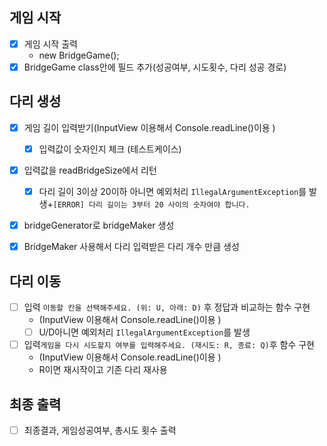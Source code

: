 ## 게임 시작
- [x] 게임 시작 출력
  - new BridgeGame();
- [X] BridgeGame class안에 필드 추가(성공여부, 시도횟수, 다리 성공 경로)

## 다리 생성
- [x] 게임  길이 입력받기(InputView 이용해서 Console.readLine()이용 )
  - [x] 입력값이 숫자인지 체크  (테스트케이스)
- [x] 입력값을 readBridgeSize에서 리턴
  - [x] 다리 길이 3이상 20이하 아니면 예외처리 `IllegalArgumentException`를 발생+`[ERROR] 다리 길이는 3부터 20 사이의 숫자여야 합니다.`
- [x] bridgeGenerator로 bridgeMaker 생성
- [x] BridgeMaker 사용해서 다리 입력받은 다리 개수 만큼 생성


## 다리 이동
- [ ] 입력 `이동할 칸을 선택해주세요. (위: U, 아래: D)` 후 정답과 비교하는 함수 구현
  - (InputView 이용해서 Console.readLine()이용 )
  - [ ] U/D아니면 예외처리 `IllegalArgumentException`를 발생
  
- [ ] 입력`게임을 다시 시도할지 여부를 입력해주세요. (재시도: R, 종료: Q)`후 함수 구현
  - (InputView 이용해서 Console.readLine()이용 )
  - R이면 재시작이고 기존 다리 재사용

## 최종 출력
-[ ] 최종결과, 게임성공여부, 총시도 횟수 출력